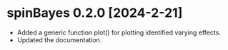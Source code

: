# spinBayes 0.2.0 [2024-2-21]

* Added a generic function plot() for plotting identified varying effects.
* Updated the documentation.









